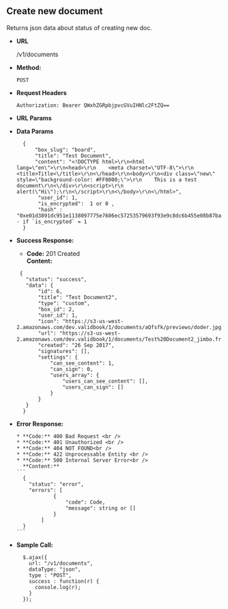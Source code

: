**Create new document**
----
  Returns json data about status of creating new doc.

* **URL**

  /v1/documents

* **Method:**

  `POST`
  
*  **Request Headers**

    `Authorization: Bearer QWxhZGRpbjpvcGVuIHNlc2FtZQ==`
    
*  **URL Params**

* **Data Params**

  ```
    {
     	"box_slug": "board",
     	"title": "Test Document",
     	"content": "<!DOCTYPE html>\r\n<html lang=\"en\">\r\n<head>\r\n    <meta charset=\"UTF-8\">\r\n    <title>Title<\/title>\r\n<\/head>\r\n<body>\r\n<div class=\"new\" style=\"background-color: #FF0000;\">\r\n    This is a test document\r\n<\/div>\r\n<script>\r\n    alert(\"Hi\");\r\n<\/script>\r\n<\/body>\r\n<\/html>",
         "user_id": 1,
         "is_encrypted":  1 or 0 ,
         "hash" : "0xe01d3891dc951e1138097775e7606ec57253579693f93e9c8dc6b455e08b87ba" - if `is_encrypted` = 1
    }
  ```
    
* **Success Response:**

  * **Code:** 201 Created <br />
    **Content:** 
  ```
   {
     "status": "success",
     "data": {
         "id": 6,
         "title": "Test Document2",
         "type": "custom",
         "box_id": 2,
         "user_id": 1,
         "icon": "https://s3-us-west-2.amazonaws.com/dev.validbook/1/documents/aQfsfk/previews/doder.jpg",
         "url": "https://s3-us-west-2.amazonaws.com/dev.validbook/1/documents/Test%20Document2_jimbo.fry.md",
         "created": "26 Sep 2017",
         "signatures": [],
         "settings": {
             "can_see_content": 1,
             "can_sign": 0,
             "users_array": {
                 "users_can_see_content": [],
                 "users_can_sign": []
             }
         }
     }
    }
  ```
 
* **Error Response:**

      * **Code:** 400 Bad Request <br />
      * **Code:** 401 Unauthorized <br />
      * **Code:** 404 NOT FOUND<br />
      * **Code:** 422 Unprocessable Entity <br />
      * **Code:** 500 Internal Server Error<br />
        **Content:** 
      ```
        {
          "status": "error",
          "errors": [
                  {
                      "code": Code,
                      "message": string or []
                  }
              ]
        }
      ```

* **Sample Call:**

  ```
    $.ajax({
      url: "/v1/documents",
      dataType: "json",
      type : "POST",
      success : function(r) {
        console.log(r);
      }
    });
  ```
  
